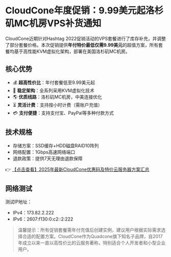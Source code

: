 # CloudCone年度促销：9.99美元起洛杉矶MC机房VPS补货通知

CloudCone近期针对Hashtag 2022促销活动的VPS套餐进行了库存补充，并调整了部分套餐价格。本次促销提供**年付特价最低仅需9.99美元**的超值方案，所有套餐均基于高性能KVM虚拟化架构，部署在美国洛杉矶MC机房。

## 核心优势
- 💰 **超高性价比**：年付套餐低至9.99美元起
- 🚀 **稳定架构**：全系列采用KVM虚拟化技术
- 🌎 **优质线路**：洛杉矶MC机房，中美连接优化
- ⏳ **灵活计费**：支持按小时计费（需账户充值）
- 💳 **支付便捷**：支持支付宝、PayPal等多种付款方式

## 技术规格
- 存储方案：SSD缓存+HDD磁盘RAID10阵列
- 网络配置：1Gbps高速网络端口
- 退款政策：提供7天无理由退款保障

👉 [【点击查看】2025年最新CloudCone优惠码及特价云服务器方案汇总](https://bit.ly/Cloudcone)

## 网络测试
测试IP地址：
- IPv4：173.82.2.222
- IPv6：2607:f130:0:c2::2:222

> 温馨提示：所有促销套餐需年付充值后创建实例，建议用户根据实际需求选择合适的配置方案。CloudCone作为Quadcone旗下知名子品牌，自2017年成立以来一直以高性价比的云服务著称，特别适合个人开发者和小型企业用户。